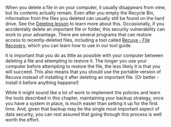 [Title]: # (Accidental file deletion)
[Order]: # (5)

When you delete a file in on your computer, it usually disappears from view, but its contents actually remain. Even after you empty the Recycle Bin, information from the files you deleted can usually still be found on the hard drive. See the [Deleting lesson](umbrella://lesson/safely-deleting) to learn more about this. Occasionally, if you accidentally delete an important file or folder, this security vulnerability can work to your advantage. There are several programs that can restore access to recently-deleted files, including a tool called [Recuva - File Recovery](umbrella://lesson/recuva), which you can learn how to use in our tool guide.

It is important that you do as little as possible with your computer between deleting a file and attempting to restore it. The longer you use your computer before attempting to restore the file, the less likely it is that you will succeed. This also means that you should use the portable version of Recuva instead of installing it after deleting an important file. (Or better - install it before anything happens!)

While it might sound like a lot of work to implement the policies and learn the tools described in this chapter, maintaining your backup strategy, once you have a system in place, is much easier than setting it up for the first time. And, given that backup may be the single most important aspect of data security, you can rest assured that going through this process is well worth the effort.